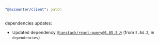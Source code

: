 ```yaml
---
"@accounter/client": patch
---
```

dependencies updates:
  - Updated dependency [`@tanstack/react-query@5.85.5` ↗︎](https://www.npmjs.com/package/@tanstack/react-query/v/5.85.5) (from `5.84.2`, in `dependencies`)
